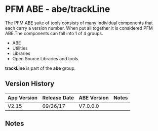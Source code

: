 # PFM ABE - abe/trackLine

The PFM ABE suite of tools consists of many individual components that each carry a version number.  When put all together it is considered PFM ABE.The components can fall into 1 of 4 groups.
- ABE
- Utilities
- Libraries
- Open Source Libraries and tools

**trackLine** is part of the **abe** group.

## Version History

|App Version|Release Date|ABE Version|Notes|
|-------|------------|-----|---|
|V2.15|09/26/17|V7.0.0.0|  |

## Notes
